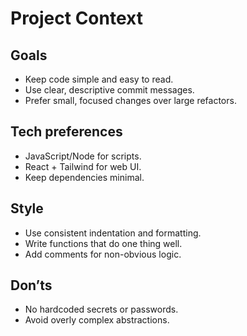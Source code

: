 # Project Context

## Goals
- Keep code simple and easy to read.
- Use clear, descriptive commit messages.
- Prefer small, focused changes over large refactors.

## Tech preferences
- JavaScript/Node for scripts.
- React + Tailwind for web UI.
- Keep dependencies minimal.

## Style
- Use consistent indentation and formatting.
- Write functions that do one thing well.
- Add comments for non-obvious logic.

## Don’ts
- No hardcoded secrets or passwords.
- Avoid overly complex abstractions.